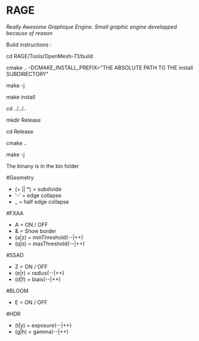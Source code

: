 # RAGE
*Really Awesome Graphique Engine. Small graphic engine developped because of reason*

Build instructions :

cd RAGE/Tools/OpenMesh-7.1/build

cmake .. -DCMAKE_INSTALL_PREFIX="THE ABSOLUTE PATH TO THE install SUBDIRECTORY"

make -j

make install

cd ../../..

mkdir Release

cd Release

cmake ..

make -j

The binany is in the bin folder

#Geometry
- (+ || *) = subdivide
- '-' = edge collapse
- _ = half edge collapse

#FXAA
- A = ON / OFF
- & = Show border
- (a|z) = minThreshold(--|++)
- (q|s) = maxThreshold(--|++)

#SSAO
- Z = ON / OFF
- (e|r) = radius(--|++)
- (d|f) = biais(--|++)

#BLOOM
- E = ON / OFF

#HDR
- (t|y) = exposure(--|++)
- (g|h) = gamma(--|++)



